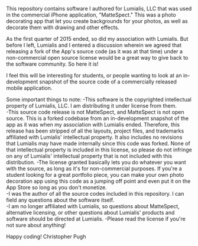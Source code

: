 This repository contains software I authored for Lumialis, LLC that was used in the commercial iPhone application, "MatteSpect."  This was a photo decorating app that let you create backgrounds for your photos, as well as decorate them with drawing and other effects.  

As the first quarter of 2015 ended, so did my association with Lumialis. But before I left, Lumialis and I entered a discussion wherein we agreed that releasing a fork of the App's source code (as it was at that time) under a non-commercial open source license would be a great way to give back to the software community.  So here it is!

I feel this will be interesting for students, or people wanting to look at an in-development snapshot of the source code of a commercially released mobile application.

Some important things to note: 
-This software is the copyrighted intellectual property of Lumialis, LLC.  I am distributing it under license from them.  
-This source code release is not MatteSpect, and MatteSpect is not open source.  This is a forked codebase from an in-development snapshot of the app as it was when my association with Lumialis ended. Therefore, this release has been stripped of all the layouts, project files, and trademarks affiliated with Lumialis' intellectual property.  It also includes no revisions that Lumialis may have made internally since this code was forked.  None of that intellectual property is included in this license, so please do not infringe on any of Lumialis' intellectual property that is not included with this distribution.
-The license granted basically lets you do whatever you want with the source, as long as it's for non-commercial purposes.  If you're a student looking for a great portfolio piece, you can make your own photo decoration app using this code as a jumping off point and even put it on the App Store so long as you don't monetize.  
-I was the author of all the source codes included in this repository.  I can field any questions about the software itself.  
-I am no longer affiliated with Lumialis, so questions about MatteSpect, alternative licensing, or other questions about Lumialis' products and software should be directed at Lumialis.
-Please read the license if you're not sure about anything!  

Happy coding!
Christopher Pugh
